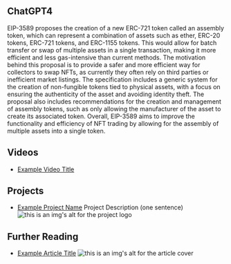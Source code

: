 ## ChatGPT4

EIP-3589 proposes the creation of a new ERC-721 token called an assembly token, which can represent a combination of assets such as ether, ERC-20 tokens, ERC-721 tokens, and ERC-1155 tokens. This would allow for batch transfer or swap of multiple assets in a single transaction, making it more efficient and less gas-intensive than current methods. The motivation behind this proposal is to provide a safer and more efficient way for collectors to swap NFTs, as currently they often rely on third parties or inefficient market listings. The specification includes a generic system for the creation of non-fungible tokens tied to physical assets, with a focus on ensuring the authenticity of the asset and avoiding identity theft. The proposal also includes recommendations for the creation and management of assembly tokens, such as only allowing the manufacturer of the asset to create its associated token. Overall, EIP-3589 aims to improve the functionality and efficiency of NFT trading by allowing for the assembly of multiple assets into a single token.

## Videos

- [Example Video Title](https://www.youtube.com/watch?v=TDGq4aeevgY)

## Projects

- [Example Project Name](https://xxxx.xxx/xxxxx) Project Description (one sentence) ![this is an img's alt for the project logo](https://xxxx.xxx/project-logo.xxx)

## Further Reading

- [Example Article Title](https://xxxx.xxx/xxxxx) ![this is an img's alt for the article cover](https://xxxx.xxx/article-cover.xxx)
